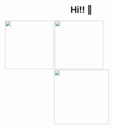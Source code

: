 ### 
<!-- <div style="display:flex"> -->
  <h1 align="center" >Hi!! 🤖</h1>
<!--     <img  height="180em"  src="http://pa1.narvii.com/6729/c90197d964d2107f7a57186687986dfd9f34f7c3_00.gif"> -->

  <div display="flex" justify-content="space-evenly">
    <img height="160em" src="https://github-readme-stats.vercel.app/api?username=layssaa&show_icons=true&theme=material-palenight&include_all_commits=true&count_private=true&title_color=F0D0FF&"/>
    <img height="160em" src="https://github-readme-stats.vercel.app/api/top-langs/?username=layssaa&layout=compact&langs_count=7&theme=material-palenight&title_color=F0D0FF&"/>
  </div>
<!--   <h2 align="center"> Projects </h2> -->
  
  <div align="center">
    <img  height="180em"  src="https://i.pinimg.com/originals/84/10/38/8410382ab79ad788c2416f1b4373ffcb.gif">
  </div>
  
  <div align="center">
<!--     <img height="30em" src="https://img.shields.io/badge/JavaScript-F7DF1E?style=for-the-badge&logo=javascript&logoColor=black" />
         <img height="30em" src="https://cdn-icons-png.flaticon.com/512/1051/1051277.png" />
         <img height="30em" src="https://cdn-icons-png.flaticon.com/512/732/732190.png" />
         <img height="30em" src="https://cdn-icons-png.flaticon.com/512/919/919825.png" />
         <img height="30em" src="https://img.shields.io/badge/Express.js-404D59?style=for-the-badge" />
         <img height="30em" src="https://img.shields.io/badge/React-20232A?style=for-the-badge&logo=react&logoColor=61DAFB" />
         <img height="30em" src="https://img.shields.io/badge/jQuery-0769AD?style=for-the-badge&logo=jquery&logoColor=white" />
         <img height="30em" src="https://img.shields.io/badge/Ubuntu-E95420?style=for-the-badge&logo=ubuntu&logoColor=white" />  -->
  </div>
                                      <!--  Quantidade de visitas  -->
<!--   <p align="center">   <img alingn="center" src="https://profile-counter.glitch.me/wagstalos/count.svg" /></p> -->
 
<!--   </div> -->

<!--
**Layssaa/Layssaa** is a ✨ _special_ ✨ repository because its `README.md` (this file) appears on your GitHub profile.

Here are some ideas to get you started:

- 🔭 I’m currently working on ...
- 🌱 I’m currently learning ...
- 👯 I’m looking to collaborate on ...
- 🤔 I’m looking for help with ...
- 💬 Ask me about ...
- 📫 How to reach me: ...
- 😄 Pronouns: ...
- ⚡ Fun fact: ...
-->
